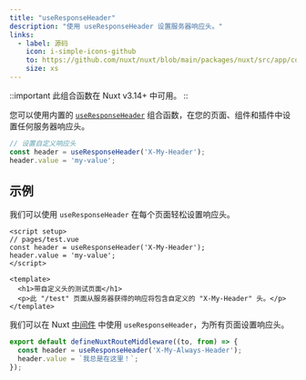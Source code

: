 ```yaml
---
title: "useResponseHeader"
description: "使用 useResponseHeader 设置服务器响应头。"
links:
  - label: 源码
    icon: i-simple-icons-github
    to: https://github.com/nuxt/nuxt/blob/main/packages/nuxt/src/app/composables/ssr.ts
    size: xs
---
```


::important
此组合函数在 Nuxt v3.14+ 中可用。
::

您可以使用内置的 [`useResponseHeader`](/docs/api/composables/use-response-header) 组合函数，在您的页面、组件和插件中设置任何服务器响应头。

```ts
// 设置自定义响应头
const header = useResponseHeader('X-My-Header');
header.value = 'my-value';
```

## 示例

我们可以使用 `useResponseHeader` 在每个页面轻松设置响应头。

```vue [pages/test.vue]
<script setup>
// pages/test.vue
const header = useResponseHeader('X-My-Header');
header.value = 'my-value';
</script>

<template>
  <h1>带自定义头的测试页面</h1>
  <p>此 "/test" 页面从服务器获得的响应将包含自定义的 "X-My-Header" 头。</p>
</template>
```

我们可以在 Nuxt [中间件](/docs/guide/directory-structure/middleware) 中使用 `useResponseHeader`，为所有页面设置响应头。

```ts [middleware/my-header-middleware.ts]
export default defineNuxtRouteMiddleware((to, from) => {
  const header = useResponseHeader('X-My-Always-Header');
  header.value = `我总是在这里！`;
});
```